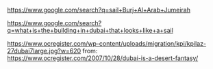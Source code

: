 https://www.google.com/search?q=sail+Burj+Al+Arab+Jumeirah

https://www.google.com/search?q=what+is+the+building+in+dubai+that+looks+like+a+sail

https://www.ocregister.com/wp-content/uploads/migration/kpi/kpilaz-27dubai7large.jpg?w=620
  from: https://www.ocregister.com/2007/10/28/dubai-is-a-desert-fantasy/
